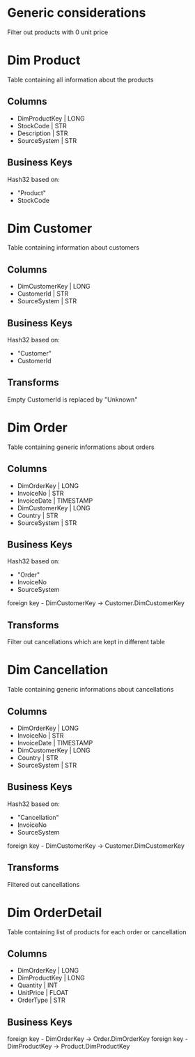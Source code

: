 # Generic considerations
Filter out products with 0 unit price

# Dim Product
Table containing all information about the products
## Columns
- DimProductKey | LONG
- StockCode | STR
- Description | STR
- SourceSystem | STR
## Business Keys
Hash32 based on:
- "Product"
- StockCode

# Dim Customer
Table containing information about customers
## Columns
- DimCustomerKey | LONG
- CustomerId | STR
- SourceSystem | STR
## Business Keys
Hash32 based on:
- "Customer"
- CustomerId
## Transforms
Empty CustomerId is replaced by "Unknown"

# Dim Order
Table containing generic informations about orders
## Columns
- DimOrderKey | LONG
- InvoiceNo | STR
- InvoiceDate | TIMESTAMP
- DimCustomerKey | LONG
- Country | STR
- SourceSystem | STR
## Business Keys
Hash32 based on:
- "Order"
- InvoiceNo
- SourceSystem

foreign key - DimCustomerKey -> Customer.DimCustomerKey
## Transforms
Filter out cancellations which are kept in different table

# Dim Cancellation
Table containing generic informations about cancellations
## Columns
- DimOrderKey | LONG
- InvoiceNo | STR
- InvoiceDate | TIMESTAMP
- DimCustomerKey | LONG
- Country | STR
- SourceSystem | STR
## Business Keys
Hash32 based on:
- "Cancellation"
- InvoiceNo
- SourceSystem

foreign key - DimCustomerKey -> Customer.DimCustomerKey
## Transforms
Filtered out cancellations

# Dim OrderDetail
Table containing list of products for each order or cancellation
## Columns
- DimOrderKey | LONG
- DimProductKey | LONG
- Quantity | INT
- UnitPrice | FLOAT
- OrderType | STR
## Business Keys
foreign key - DimOrderKey -> Order.DimOrderKey
foreign key - DimProductKey -> Product.DimProductKey
